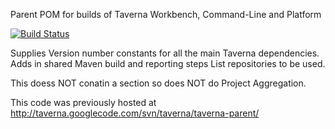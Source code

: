 Parent POM for builds of Taverna Workbench, Command-Line and Platform

[![Build Status](https://travis-ci.org/taverna/taverna-maven-parent.svg?branch=master)](https://travis-ci.org/taverna/taverna-maven-parent)

Supplies Version number constants for all the main Taverna dependencies.
Adds in shared Maven build and reporting steps
List repositories to be used.

This doess NOT conatin a <modules> section so does NOT do Project Aggregation.

This code was previously hosted at http://taverna.googlecode.com/svn/taverna/taverna-parent/
